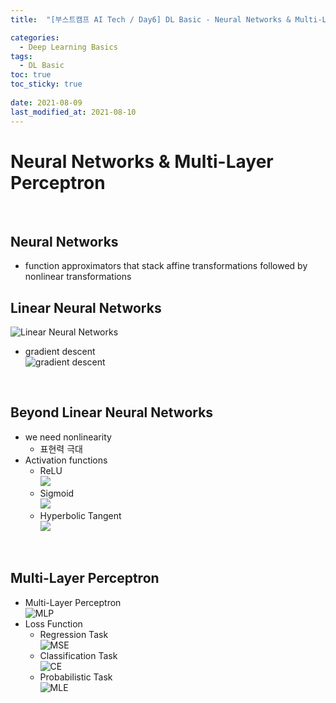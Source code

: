 ```yaml
---
title:  "[부스트캠프 AI Tech / Day6] DL Basic - Neural Networks & Multi-Layer Perceptron"

categories:
  - Deep Learning Basics
tags:
  - DL Basic
toc: true
toc_sticky: true
 
date: 2021-08-09
last_modified_at: 2021-08-10
---
```


# Neural Networks & Multi-Layer Perceptron  
<br>

## Neural Networks  
* function approximators that stack affine transformations followed by nonlinear transformations  
## Linear Neural Networks  
![Linear Neural Networks](/images/2021-08-14-01-00-21.png)  
* gradient descent  
![gradient descent](/images/2021-08-14-01-19-29.png)  
<br>

## Beyond Linear Neural Networks
* we need nonlinearity  
  * 표현력 극대
* Activation functions  
  * ReLU  
  ![](/images/2021-08-14-01-32-13.png)  
  * Sigmoid  
  ![](/images/2021-08-14-01-31-48.png)  
  * Hyperbolic Tangent  
  ![](/images/2021-08-14-01-32-37.png)  
<br>

## Multi-Layer Perceptron  
* Multi-Layer Perceptron  
![MLP](/images/2021-08-14-02-16-23.png)  
* Loss Function  
  * Regression Task  
  ![MSE](/images/2021-08-14-02-23-05.png)  
  * Classification Task  
  ![CE](/images/2021-08-14-02-23-37.png)  
  * Probabilistic Task  
  ![MLE](/images/2021-08-14-02-23-53.png)  
  